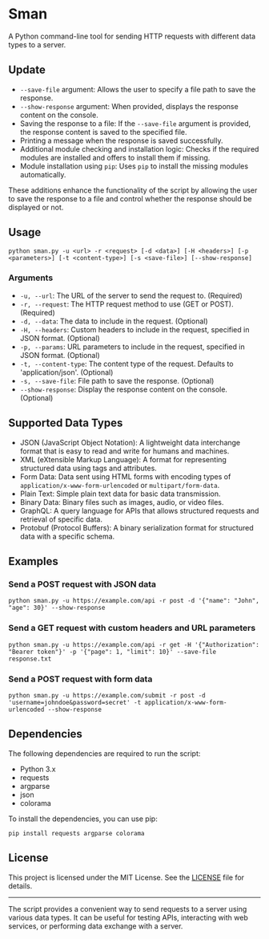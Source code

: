# Sman

A Python command-line tool for sending HTTP requests with different data types to a server.

## Update
- `--save-file` argument: Allows the user to specify a file path to save the response.
- `--show-response` argument: When provided, displays the response content on the console.
- Saving the response to a file: If the `--save-file` argument is provided, the response content is saved to the specified file.
- Printing a message when the response is saved successfully.
- Additional module checking and installation logic: Checks if the required modules are installed and offers to install them if missing.
- Module installation using `pip`: Uses `pip` to install the missing modules automatically.

These additions enhance the functionality of the script by allowing the user to save the response to a file and control whether the response should be displayed or not.

## Usage

```
python sman.py -u <url> -r <request> [-d <data>] [-H <headers>] [-p <parameters>] [-t <content-type>] [-s <save-file>] [--show-response]
```

### Arguments

- `-u, --url`: The URL of the server to send the request to. (Required)
- `-r, --request`: The HTTP request method to use (GET or POST). (Required)
- `-d, --data`: The data to include in the request. (Optional)
- `-H, --headers`: Custom headers to include in the request, specified in JSON format. (Optional)
- `-p, --params`: URL parameters to include in the request, specified in JSON format. (Optional)
- `-t, --content-type`: The content type of the request. Defaults to 'application/json'. (Optional)
- `-s, --save-file`: File path to save the response. (Optional)
- `--show-response`: Display the response content on the console. (Optional)

## Supported Data Types

- JSON (JavaScript Object Notation): A lightweight data interchange format that is easy to read and write for humans and machines.
- XML (eXtensible Markup Language): A format for representing structured data using tags and attributes.
- Form Data: Data sent using HTML forms with encoding types of `application/x-www-form-urlencoded` or `multipart/form-data`.
- Plain Text: Simple plain text data for basic data transmission.
- Binary Data: Binary files such as images, audio, or video files.
- GraphQL: A query language for APIs that allows structured requests and retrieval of specific data.
- Protobuf (Protocol Buffers): A binary serialization format for structured data with a specific schema.

## Examples

### Send a POST request with JSON data

```
python sman.py -u https://example.com/api -r post -d '{"name": "John", "age": 30}' --show-response
```

### Send a GET request with custom headers and URL parameters

```
python sman.py -u https://example.com/api -r get -H '{"Authorization": "Bearer token"}' -p '{"page": 1, "limit": 10}' --save-file response.txt
```

### Send a POST request with form data

```
python sman.py -u https://example.com/submit -r post -d 'username=johndoe&password=secret' -t application/x-www-form-urlencoded --show-response
```

## Dependencies

The following dependencies are required to run the script:

- Python 3.x
- requests
- argparse
- json
- colorama

To install the dependencies, you can use pip:

```
pip install requests argparse colorama
```

## License

This project is licensed under the MIT License. See the 
[LICENSE](https://sabbir28.github.io/) file for details.

---

The script provides a convenient way to send requests to a server using various data types. It can be useful for testing APIs, interacting with web services, or performing data exchange with a server.
